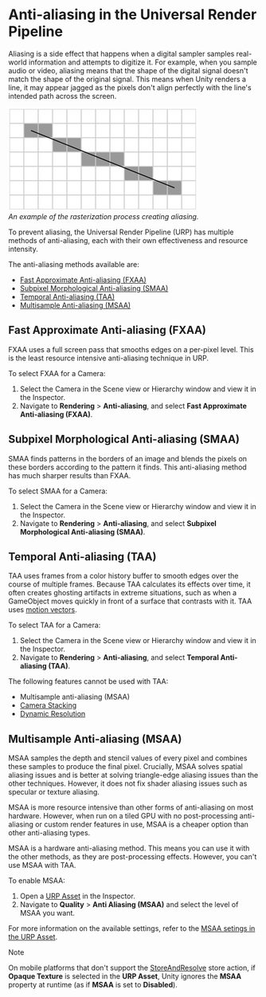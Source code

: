 # Anti-aliasing in the Universal Render Pipeline

Aliasing is a side effect that happens when a digital sampler samples real-world information and attempts to digitize it. For example, when you sample audio or video, aliasing means that the shape of the digital signal doesn't match the shape of the original signal. This means when Unity renders a line, it may appear jagged as the pixels don't align perfectly with the line's intended path across the screen.

![An example of the rasterization process creating some aliasing.](Images/aliasing-example.png)<br/>*An example of the rasterization process creating aliasing.*

To prevent aliasing, the Universal Render Pipeline (URP) has multiple methods of anti-aliasing, each with their own effectiveness and resource intensity.

The anti-aliasing methods available are:

* [Fast Approximate Anti-aliasing (FXAA)](#fxaa)
* [Subpixel Morphological Anti-aliasing (SMAA)](#smaa)
* [Temporal Anti-aliasing (TAA)](#taa)
* [Multisample Anti-aliasing (MSAA)](#msaa)

## Fast Approximate Anti-aliasing (FXAA)<a name="fxaa"></a>

FXAA uses a full screen pass that smooths edges on a per-pixel level. This is the least resource intensive anti-aliasing technique in URP.

To select FXAA for a Camera:

1. Select the Camera in the Scene view or Hierarchy window and view it in the Inspector.
2. Navigate to **Rendering** > **Anti-aliasing**, and select **Fast Approximate Anti-aliasing (FXAA)**.

## Subpixel Morphological Anti-aliasing (SMAA)<a name="smaa"></a>

SMAA finds patterns in the borders of an image and blends the pixels on these borders according to the pattern it finds. This anti-aliasing method has much sharper results than FXAA.

To select SMAA for a Camera:

1. Select the Camera in the Scene view or Hierarchy window and view it in the Inspector.
2. Navigate to **Rendering** > **Anti-aliasing**, and select **Subpixel Morphological Anti-aliasing (SMAA)**.

## Temporal Anti-aliasing (TAA)<a name="taa"></a>

TAA uses frames from a color history buffer to smooth edges over the course of multiple frames. Because TAA calculates its effects over time, it often creates ghosting artifacts in extreme situations, such as when a GameObject moves quickly in front of a surface that contrasts with it. TAA uses [motion vectors](features/motion-vectors.md).

To select TAA for a Camera:

1. Select the Camera in the Scene view or Hierarchy window and view it in the Inspector.
2. Navigate to **Rendering** > **Anti-aliasing**, and select **Temporal Anti-aliasing (TAA)**.

The following features cannot be used with TAA:

* Multisample anti-aliasing (MSAA)
* [Camera Stacking](camera-stacking.md)
* [Dynamic Resolution](https://docs.unity3d.com/Manual/DynamicResolution.html)

## Multisample Anti-aliasing (MSAA)<a name="msaa"></a>

MSAA samples the depth and stencil values of every pixel and combines these samples to produce the final pixel. Crucially, MSAA solves spatial aliasing issues and is better at solving triangle-edge aliasing issues than the other techniques. However, it does not fix shader aliasing issues such as specular or texture aliasing.

MSAA is more resource intensive than other forms of anti-aliasing on most hardware. However, when run on a tiled GPU with no post-processing anti-aliasing or custom render features in use, MSAA is a cheaper option than other anti-aliasing types.

MSAA is a hardware anti-aliasing method. This means you can use it with the other methods, as they are post-processing effects. However, you can't use MSAA with TAA.

To enable MSAA:

1. Open a [URP Asset](universalrp-asset.md) in the Inspector.
2. Navigate to **Quality** > **Anti Aliasing (MSAA)** and select the level of MSAA you want.

For more information on the available settings, refer to the [MSAA setings in the URP Asset](universalrp-asset.md#quality).

> [!NOTE]
> On mobile platforms that don't support the [StoreAndResolve](https://docs.unity3d.com/ScriptReference/Rendering.RenderBufferStoreAction.StoreAndResolve.html) store action, if **Opaque Texture** is selected in the **URP Asset**, Unity ignores the **MSAA** property at runtime (as if **MSAA** is set to **Disabled**).
